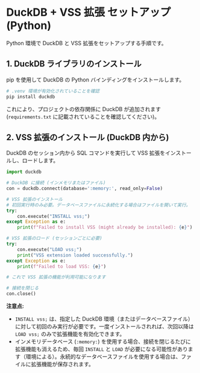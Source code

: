 # DuckDB + VSS 拡張 セットアップ (Python)

Python 環境で DuckDB と VSS 拡張をセットアップする手順です。

## 1. DuckDB ライブラリのインストール

pip を使用して DuckDB の Python バインディングをインストールします。

```bash
# .venv 環境が有効化されていることを確認
pip install duckdb
```

これにより、プロジェクトの依存関係に DuckDB が追加されます (`requirements.txt` に記載されていることを確認してください)。

## 2. VSS 拡張のインストール (DuckDB 内から)

DuckDB のセッション内から SQL コマンドを実行して VSS 拡張をインストールし、ロードします。

```python
import duckdb

# DuckDB に接続 (インメモリまたはファイル)
con = duckdb.connect(database=':memory:', read_only=False)

# VSS 拡張のインストール
# 初回実行時のみ必要。データベースファイルに永続化する場合はファイルを開いて実行。
try:
    con.execute("INSTALL vss;")
except Exception as e:
    print(f"Failed to install VSS (might already be installed): {e}")

# VSS 拡張のロード (セッションごとに必要)
try:
    con.execute("LOAD vss;")
    print("VSS extension loaded successfully.")
except Exception as e:
    print(f"Failed to load VSS: {e}")

# これで VSS 拡張の機能が利用可能になります

# 接続を閉じる
con.close()
```

**注意点:**

*   `INSTALL vss;` は、指定した DuckDB 環境（またはデータベースファイル）に対して初回のみ実行が必要です。一度インストールされれば、次回以降は `LOAD vss;` のみで拡張機能を有効化できます。
*   インメモリデータベース (`:memory:`) を使用する場合、接続を閉じるたびに拡張機能も消えるため、毎回 `INSTALL` と `LOAD` が必要になる可能性があります（環境による）。永続的なデータベースファイルを使用する場合は、ファイルに拡張機能が保存されます。
